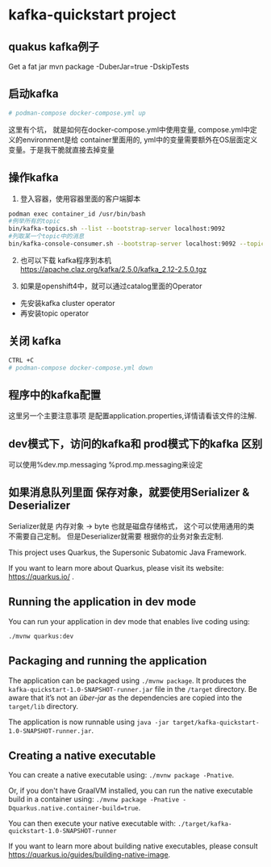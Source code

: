 # kafka-quickstart project
## quakus kafka例子
Get a fat jar
mvn package -DuberJar=true -DskipTests

## 启动kafka
```bash
# podman-compose docker-compose.yml up
```
这里有个坑， 就是如何在docker-compose.yml中使用变量, compose.yml中定义的environment是给
container里面用的, yml中的变量需要额外在OS层面定义变量。于是我干脆就直接去掉变量

## 操作kafka
1. 登入容器，使用容器里面的客户端脚本
```bash
podman exec container_id /usr/bin/bash
#例举所有的topic
bin/kafka-topics.sh --list --bootstrap-server localhost:9092
#列取某一个topic中的消息
bin/kafka-console-consumer.sh --bootstrap-server localhost:9092 --topic generated-name --from-beginning
```

2. 也可以下载 kafka程序到本机 
https://apache.claz.org/kafka/2.5.0/kafka_2.12-2.5.0.tgz

3. 如果是openshift4中，就可以通过catalog里面的Operator
* 先安装kafka cluster operator
* 再安装topic operator

## 关闭 kafka
```bash
CTRL +C
# podman-compose docker-compose.yml down
```

## 程序中的kafka配置 
这里另一个主要注意事项 是配置application.properties,详情请看该文件的注解.

## dev模式下，访问的kafka和 prod模式下的kafka 区别
可以使用%dev.mp.messaging %prod.mp.messaging来设定

## 如果消息队列里面 保存对象，就要使用Serializer & Deserializer
Serializer就是 内存对象 -> byte 也就是磁盘存储格式， 这个可以使用通用的类 不需要自己定制。 
但是Deserializer就需要 根据你的业务对象去定制.

This project uses Quarkus, the Supersonic Subatomic Java Framework.

If you want to learn more about Quarkus, please visit its website: https://quarkus.io/ .

## Running the application in dev mode

You can run your application in dev mode that enables live coding using:
```
./mvnw quarkus:dev
```

## Packaging and running the application

The application can be packaged using `./mvnw package`.
It produces the `kafka-quickstart-1.0-SNAPSHOT-runner.jar` file in the `/target` directory.
Be aware that it’s not an _über-jar_ as the dependencies are copied into the `target/lib` directory.

The application is now runnable using `java -jar target/kafka-quickstart-1.0-SNAPSHOT-runner.jar`.

## Creating a native executable

You can create a native executable using: `./mvnw package -Pnative`.

Or, if you don't have GraalVM installed, you can run the native executable build in a container using: `./mvnw package -Pnative -Dquarkus.native.container-build=true`.

You can then execute your native executable with: `./target/kafka-quickstart-1.0-SNAPSHOT-runner`

If you want to learn more about building native executables, please consult https://quarkus.io/guides/building-native-image.